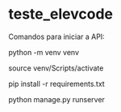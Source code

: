 # teste_elevcode

<p>Comandos para iniciar a API: </p>
<p>python -m venv venv</p>
<p>source venv/Scripts/activate</p>
<p>pip install -r requirements.txt</p>
<p>python manage.py runserver</p>
